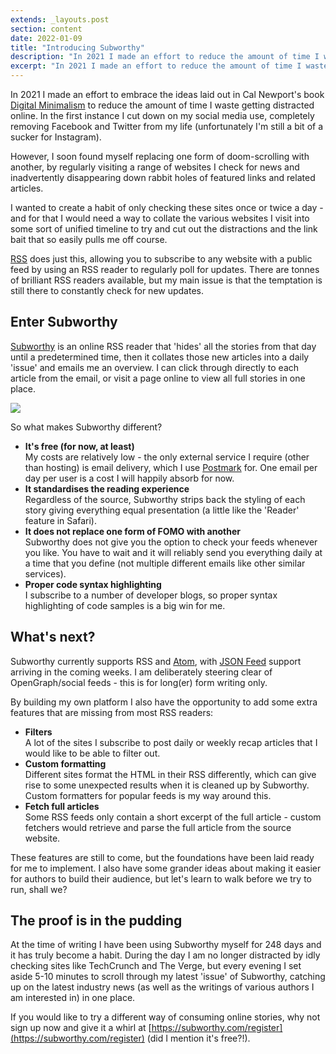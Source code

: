 ```yaml
---
extends: _layouts.post
section: content
date: 2022-01-09
title: "Introducing Subworthy"
description: "In 2021 I made an effort to reduce the amount of time I waste getting distracted online.  I built an online RSS reader to email me my subscriptions once a day."
excerpt: "In 2021 I made an effort to reduce the amount of time I waste getting distracted online.  I built an online RSS reader to email me my subscriptions once a day."
---
```

In 2021 I made an effort to embrace the ideas laid out in Cal Newport's book [Digital Minimalism](https://www.calnewport.com/books/digital-minimalism/) to reduce the amount of time I waste getting distracted online. In the first instance I cut down on my social media use, completely removing Facebook and Twitter from my life (unfortunately I'm still a bit of a sucker for Instagram).

However, I soon found myself replacing one form of doom-scrolling with another, by regularly visiting a range of websites I check for news and inadvertently disappearing down rabbit holes of featured links and related articles.

I wanted to create a habit of only checking these sites once or twice a day - and for that I would need a way to collate the various websites I visit into some sort of unified timeline to try and cut out the distractions and the link bait that so easily pulls me off course.

[RSS](https://en.wikipedia.org/wiki/RSS) does just this, allowing you to subscribe to any website with a public feed by using an RSS reader to regularly poll for updates.  There are tonnes of brilliant RSS readers available, but my main issue is that the temptation is still there to constantly check for new updates.

## Enter Subworthy

[Subworthy](https://subworthy.com) is an online RSS reader that 'hides' all the stories from that day until a predetermined time, then it collates those new articles into a daily 'issue' and emails me an overview.  I can click through directly to each article from the email, or visit a page online to view all full stories in one place.

![](/assets/img/subworthy-issue.png)

So what makes Subworthy different?

- **It's free (for now, at least)**  
  My costs are relatively low - the only external service I require (other than hosting) is email delivery, which I use [Postmark](https://postmarkapp.com) for.  One email per day per user is a cost I will happily absorb for now.
- **It standardises the reading experience**  
  Regardless of the source, Subworthy strips back the styling of each story giving everything equal presentation (a little like the 'Reader' feature in Safari).
- **It does not replace one form of FOMO with another**  
  Subworthy does not give you the option to check your feeds whenever you like.  You have to wait and it will reliably send you everything daily at a time that you define (not multiple different emails like other similar services).
- **Proper code syntax highlighting**  
  I subscribe to a number of developer blogs, so proper syntax highlighting of code samples is a big win for me.

## What's next?

Subworthy currently supports RSS and [Atom](https://en.wikipedia.org/wiki/Atom_(Web_standard)), with [JSON Feed](https://www.jsonfeed.org) support arriving in the coming weeks.  I am deliberately steering clear of OpenGraph/social feeds - this is for long(er) form writing only.

By building my own platform I also have the opportunity to add some extra features that are missing from most RSS readers:

- **Filters**  
  A lot of the sites I subscribe to post daily or weekly recap articles that I would like to be able to filter out.
- **Custom formatting**  
  Different sites format the HTML in their RSS differently, which can give rise to some unexpected results when it is cleaned up by Subworthy. Custom formatters for popular feeds is my way around this.
- **Fetch full articles**  
  Some RSS feeds only contain a short excerpt of the full article - custom fetchers would retrieve and parse the full article from the source website.

These features are still to come, but the foundations have been laid ready for me to implement. I also have some grander ideas about making it easier for authors to build their audience, but let's learn to walk before we try to run, shall we?

## The proof is in the pudding

At the time of writing I have been using Subworthy myself for 248 days and it has truly become a habit. During the day I am no longer distracted by idly checking sites like TechCrunch and The Verge, but every evening I set aside 5-10 minutes to scroll through my latest 'issue' of Subworthy, catching up on the latest industry news (as well as the writings of various authors I am interested in) in one place.

If you would like to try a different way of consuming online stories, why not sign up now and give it a whirl at [https://subworthy.com/register](https://subworthy.com/register) (did I mention it's free?!).